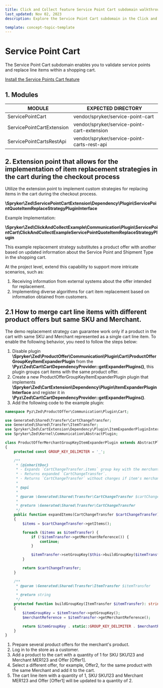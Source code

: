 ```yaml
---
title: Click and Collect feature Service Point Cart subdomain walkthrough
last_updated: Nov 02, 2023
description: Explore the Service Point Cart subdomain in the Click and Collect feature, focusing on the validation of service points and the replacement of line items in a shopping cart. Learn how to install the essential modules and leverage the extension point for implementing custom item replacement strategies during the checkout process.

template: concept-topic-template
---
```


# Service Point Cart

The Service Point Cart subdomain enables you to validate service points and replace line items within a shopping cart.

[Install the Service Points Cart feature](/docs/pbc/all/install-features/{{page.version}}/install-the-service-points-cart-feature.html)

## 1. Modules

| MODULE                      | EXPECTED DIRECTORY                             |
|-----------------------------|------------------------------------------------|
| ServicePointCart            | vendor/spryker/service-point-cart              |
| ServicePointCartExtension   | vendor/spryker/service-point-cart-extension    |
| ServicePointCartsRestApi    | vendor/spryker/service-point-carts-rest-api    |

## 2. Extension point that allows for the implementation of item replacement strategies in the cart during the checkout process

Utilize the extension point to implement custom strategies for replacing items in the cart during the checkout process.

**\Spryker\Zed\ServicePointCartExtension\Dependency\Plugin\ServicePointQuoteItemReplaceStrategyPluginInterface**

Example Implementation:

**\Spryker\Zed\ClickAndCollectExample\Communication\Plugin\ServicePointCart\ClickAndCollectExampleServicePointQuoteItemReplaceStrategyPlugin**

This example replacement strategy substitutes a product offer with another based on updated information about the Service Point and Shipment Type in the shopping cart.

At the project level, extend this capability to support more intricate scenarios, such as:

1. Receiving information from external systems about the offer intended for replacement.
2. Implementing diverse algorithms for cart item replacement based on information obtained from customers.

## 2.1 How to merge cart line items with different product offers but same SKU and Merchant.

The demo replacement strategy can guarantee work only if a product in the cart with same SKU and Merchant represented as a single cart line item.
To enable the following behavior, you need to follow the steps below:

1. Disable plugin **\Spryker\Zed\ProductOffer\Communication\Plugin\Cart\ProductOfferGroupKeyItemExpanderPlugin** from the **\Pyz\Zed\Cart\CartDependencyProvider::getExpanderPlugins()**, this plugin groups cart items with the same product offer.
2. Create a new ProductOfferGroupKeyItemExpanderPlugin plugin that implements **\Spryker\Zed\CartExtension\Dependency\Plugin\ItemExpanderPluginInterface** and register it in **\Pyz\Zed\Cart\CartDependencyProvider::getExpanderPlugins()**.
3. Add the following code to the example plugin:

```php
namespace Pyz\Zed\ProductOffer\Communication\Plugin\Cart;

use Generated\Shared\Transfer\CartChangeTransfer;
use Generated\Shared\Transfer\ItemTransfer;
use Spryker\Zed\CartExtension\Dependency\Plugin\ItemExpanderPluginInterface
use Spryker\Zed\Kernel\Communication\AbstractPlugin;

class ProductOfferMerchantGroupKeyItemExpanderPlugin extends AbstractPlugin implements ItemExpanderPluginInterface
{
    protected const GROUP_KEY_DELIMITER = '_';

    /**
     * {@inheritDoc}
     * - Expands `CartChangeTransfer.items` group key with the merchant reference.
     * - Returns expanded `CartChangeTransfer`.
     * - Returns `CartChangeTransfer` without changes if item's merchant reference is empty.
     *
     * @api
     *
     * @param \Generated\Shared\Transfer\CartChangeTransfer $cartChangeTransfer
     *
     * @return \Generated\Shared\Transfer\CartChangeTransfer
     */
    public function expandItems(CartChangeTransfer $cartChangeTransfer): CartChangeTransfer
    {
        $items = $cartChangeTransfer->getItems();

        foreach ($items as $itemTransfer) {
            if (!$itemTransfer->getMerchantReference()) {
                continue;
            }

            $itemTransfer->setGroupKey($this->buildGroupKey($itemTransfer));
        }

        return $cartChangeTransfer;
    }

    /**
     * @param \Generated\Shared\Transfer\ItemTransfer $itemTransfer
     *
     * @return string
     */
    protected function buildGroupKey(ItemTransfer $itemTransfer): string
    {
        $itemGroupKey = $itemTransfer->getGroupKey();
        $merchantReference = $itemTransfer->getMerchantReference();

        return $itemGroupKey . static::GROUP_KEY_DELIMITER . $merchantReference;
    }
}
```

1. Prepare several product offers for the merchant's product.
2. Log in to the store as a customer.
3. Add a product to the cart with a quantity of 1 for SKU SKU123 and Merchant MER123 and Offer [Offer1].
4. Select a different offer, for example, Offer2, for the same product with the same Merchant and add it to the cart.
5. The cart line item with a quantity of 1, SKU SKU123 and Merchant MER123 and Offer [Offer1] will be updated to a quantity of 2.
